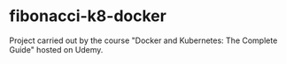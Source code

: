 # fibonacci-k8-docker
Project carried out by the course "Docker and Kubernetes: The Complete Guide" hosted on Udemy.
